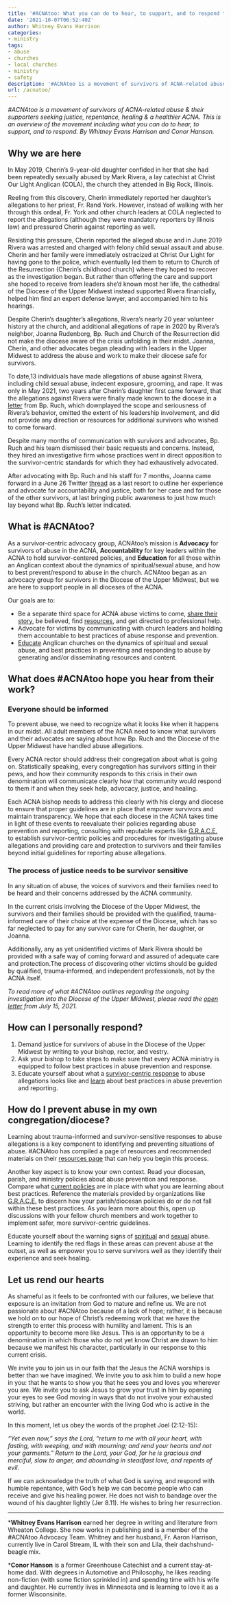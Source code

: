 ```yaml
---
title: '#ACNAtoo: What you can do to hear, to support, and to respond to abuse survivors'
date: '2021-10-07T06:52:40Z'
author: Whitney Evans Harrison
categories:
- ministry
tags:
- abuse
- churches
- local churches
- ministry
- safety
description: '#ACNAtoo is a movement of survivors of ACNA-related abuse &amp; their supporters seeking justice, repentance, healing &amp; a healthier ACNA.'
url: /acnatoo/
---
```

*#ACNAtoo is a movement of survivors of ACNA-related abuse &amp; their supporters seeking justice, repentance, healing &amp; a healthier ACNA. This is an overview of the movement including what you can do to hear, to support, and to respond. By Whitney Evans Harrison and Conor Hanson.*

## Why we are here

In May 2019, Cherin’s 9-year-old daughter confided in her that she had been repeatedly sexually abused by Mark Rivera, a lay catechist at Christ Our Light Anglican (COLA), the church they attended in Big Rock, Illinois.

Reeling from this discovery, Cherin immediately reported her daughter’s allegations to her priest, Fr. Rand York. However, instead of walking with her through this ordeal, Fr. York and other church leaders at COLA neglected to report the allegations (although they were mandatory reporters by Illinois law) and pressured Cherin against reporting as well.

Resisting this pressure, Cherin reported the alleged abuse and in June 2019 Rivera was arrested and charged with felony child sexual assault and abuse. Cherin and her family were immediately ostracized at Christ Our Light for having gone to the police, which eventually led them to return to Church of the Resurrection (Cherin’s childhood church) where they hoped to recover as the investigation began. But rather than offering the care and support she hoped to receive from leaders she’d known most her life, the cathedral of the Diocese of the Upper Midwest instead supported Rivera financially, helped him find an expert defense lawyer, and accompanied him to his hearings.

Despite Cherin’s daughter’s allegations, Rivera’s nearly 20 year volunteer history at the church, and additional allegations of rape in 2020 by Rivera’s neighbor, Joanna Rudenborg, Bp. Ruch and Church of the Resurrection did not make the diocese aware of the crisis unfolding in their midst. Joanna, Cherin, and other advocates began pleading with leaders in the Upper Midwest to address the abuse and work to make their diocese safe for survivors. 

To date,13 individuals have made allegations of abuse against Rivera, including child sexual abuse, indecent exposure, grooming, and rape. It was only in May 2021, two years after Cherin’s daughter first came forward, that the allegations against Rivera were finally made known to the diocese in a [letter](https://www.midwestanglican.org/big-rock/) from Bp. Ruch, which downplayed the scope and seriousness of Rivera’s behavior, omitted the extent of his leadership involvement, and did not provide any direction or resources for additional survivors who wished to come forward.

Despite many months of communication with survivors and advocates, Bp. Ruch and his team dismissed their basic requests and concerns. Instead, they hired an investigative firm whose practices went in direct opposition to the survivor-centric standards for which they had exhaustively advocated.

After advocating with Bp. Ruch and his staff for 7 months, Joanna came forward in a June 26 Twitter [thread](https://twitter.com/ladyjessicahaze/status/1408916453848346629) as a last resort to outline her experience and advocate for accountability and justice, both for her case and for those of the other survivors, at last bringing public awareness to just how much lay beyond what Bp. Ruch’s letter indicated.

## What is #ACNAtoo?

As a survivor-centric advocacy group, ACNAtoo’s mission is **Advocacy** for survivors of abuse in the ACNA, **Accountability** for key leaders within the ACNA to hold survivor-centered policies, and **Education** for all those within an Anglican context about the dynamics of spiritual/sexual abuse, and how to best prevent/respond to abuse in the church. ACNAtoo began as an advocacy group for survivors in the Diocese of the Upper Midwest, but we are here to support people in all dioceses of the ACNA.

Our goals are to:

- Be a separate third space for ACNA abuse victims to come, [share their story](https://www.acnatoo.org/telling-your-story/survivor-guidelines-sexual-abuse), be believed, find [resources](https://www.acnatoo.org/resources), and get directed to professional help.
- Advocate for victims by communicating with church leaders and holding them accountable to best practices of abuse response and prevention.
- [Educate](https://www.acnatoo.org/resources) Anglican churches on the dynamics of spiritual and sexual abuse, and best practices in preventing and responding to abuse by generating and/or disseminating resources and content.

## What does #ACNAtoo hope you hear from their work?

### Everyone should be informed

To prevent abuse, we need to recognize what it looks like when it happens in our midst. All adult members of the ACNA need to know what survivors and their advocates are saying about how Bp. Ruch and the Diocese of the Upper Midwest have handled abuse allegations.

Every ACNA rector should address their congregation about what is going on. Statistically speaking, every congregation has survivors sitting in their pews, and how their community responds to this crisis in their own denomination will communicate clearly how that community would respond to them if and when they seek help, advocacy, justice, and healing.

Each ACNA bishop needs to address this clearly with his clergy and diocese to ensure that proper guidelines are in place that empower survivors and maintain transparency. We hope that each diocese in the ACNA takes time in light of these events to reevaluate their policies regarding abuse prevention and reporting, consulting with reputable experts like [G.R.A.C.E.](https://www.netgrace.org/) to establish survivor-centric policies and procedures for investigating abuse allegations and providing care and protection to survivors and their families beyond initial guidelines for reporting abuse allegations.

### The process of justice needs to be survivor sensitive

In any situation of abuse, the voices of survivors and their families need to be heard and their concerns addressed by the ACNA community. 

In the current crisis involving the Diocese of the Upper Midwest, the survivors and their families should be provided with the qualified, trauma-informed care of their choice at the expense of the Diocese, which has so far neglected to pay for any survivor care for Cherin, her daughter, or Joanna.

Additionally, any as yet unidentified victims of Mark Rivera should be provided with a safe way of coming forward and assured of adequate care and protection.The process of discovering other victims should be guided by qualified, trauma-informed, and independent professionals, not by the ACNA itself.

*To read more of what #ACNAtoo outlines regarding the ongoing investigation into the Diocese of the Upper Midwest, please read the [open letter](https://www.acnatoo.org/acnatoo-blog/openletter) from July 15, 2021.*

## How can I personally respond?

1. Demand justice for survivors of abuse in the Diocese of the Upper Midwest by writing to your bishop, rector, and vestry.
2. Ask your bishop to take steps to make sure that every ACNA ministry is equipped to follow best practices in abuse prevention and response.
3. Educate yourself about what a [survivor-centric response](https://www.acnatoo.org/acnatoo-blog/a-survivor-sensitive-approach-to-allegations) to abuse allegations looks like and [learn](https://www.acnatoo.org/resources) about best practices in abuse prevention and reporting.

## How do I prevent abuse in my own congregation/diocese?

Learning about trauma-informed and survivor-sensitive responses to abuse allegations is a key component to identifying and preventing situations of abuse. #ACNAtoo has compiled a page of resources and recommended materials on their [resources page](https://www.acnatoo.org/resources) that can help you begin this process.

Another key aspect is to know your own context. Read your diocesan, parish, and ministry policies about abuse prevention and response. Compare what [current policies](https://www.acnatoo.org/acna-policy) are in place with what you are learning about best practices. Reference the materials provided by organizations like [G.R.A.C.E.](https://www.netgrace.org/) to discern how your parish/diocesan policies do or do not fall within these best practices. As you learn more about this, open up discussions with your fellow church members and work together to implement safer, more survivor-centric guidelines.

Educate yourself about the warning signs of [spiritual](https://www.acnatoo.org/acnatoo-blog/spiritual-abuse-syllabus) and [sexual](https://www.acnatoo.org/resources) abuse. Learning to identify the red flags in these areas can prevent abuse at the outset, as well as empower you to serve survivors well as they identify their experience and seek healing.

## Let us rend our hearts

As shameful as it feels to be confronted with our failures, we believe that exposure is an invitation from God to mature and refine us. We are not passionate about #ACNAtoo because of a lack of hope; rather, it is because we hold on to our hope of Christ’s redeeming work that we have the strength to enter this process with humility and lament. This is an opportunity to become more like Jesus. This is an opportunity to be a denomination in which those who do not yet know Christ are drawn to him because we manifest his character, particularly in our response to this current crisis.

We invite you to join us in our faith that the Jesus the ACNA worships is better than we have imagined. We invite you to ask him to build a new hope in you: that he wants to show you that he sees you and loves you wherever you are. We invite you to ask Jesus to grow your trust in him by opening your eyes to see God moving in ways that do not involve your exhausted striving, but rather an encounter with the living God who is active in the world.

In this moment, let us obey the words of the prophet Joel (2:12-15):

*“Yet even now,” says the Lord, “return to me with all your heart, with fasting, with weeping, and with mourning; and rend your hearts and not your garments.” Return to the Lord, your God, for he is gracious and merciful, slow to anger, and abounding in steadfast love, and repents of evil.*

If we can acknowledge the truth of what God is saying, and respond with humble repentance, with God’s help we can become people who can receive and give his healing power. He does not wish to bandage over the wound of his daughter lightly (Jer 8.11). He wishes to bring her resurrection.

---

***Whitney Evans Harrison** earned her degree in writing and literature from Wheaton College. She now works in publishing and is a member of the #ACNAtoo Advocacy Team. Whitney and her husband, Fr. Aaron Harrison, currently live in Carol Stream, IL with their son and Lila, their dachshund-beagle mix.

***Conor Hanson** is a former Greenhouse Catechist and a current stay-at-home dad. With degrees in Automotive and Philosophy, he likes reading non-fiction (with some fiction sprinkled in) and spending time with his wife and daughter. He currently lives in Minnesota and is learning to love it as a former Wisconsinite.